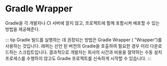 # Gradle Wrapper

Gradle을 각 개발자나 CI 서버에 깔지 않고, 프로젝트에 함께 포함시켜 배포할 수 있는 방법을 제공해준다.

::: tip
Gradle 빌드를 실행하는 데 권장되는 방법은 Gradle Wrapper ( "Wrapper")를 사용하는 것입니다. 래퍼는 선언 된 버전의 Gradle을 호출하여 필요한 경우 미리 다운로드하는 스크립트입니다. 결과적으로 개발자는 회사의 시간과 비용을 절약하는 수동 설치 프로세스를 수행하지 않고도 Gradle 프로젝트를 신속하게 시작할 수 있습니다.
:::
